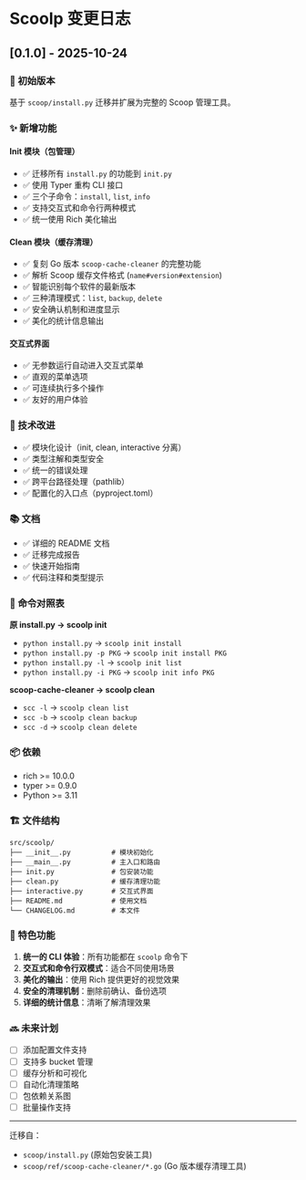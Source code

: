 # Scoolp 变更日志

## [0.1.0] - 2025-10-24

### 🎉 初始版本

基于 `scoop/install.py` 迁移并扩展为完整的 Scoop 管理工具。

### ✨ 新增功能

#### Init 模块（包管理）
- ✅ 迁移所有 `install.py` 的功能到 `init.py`
- ✅ 使用 Typer 重构 CLI 接口
- ✅ 三个子命令：`install`, `list`, `info`
- ✅ 支持交互式和命令行两种模式
- ✅ 统一使用 Rich 美化输出

#### Clean 模块（缓存清理）
- ✅ 复刻 Go 版本 `scoop-cache-cleaner` 的完整功能
- ✅ 解析 Scoop 缓存文件格式 (`name#version#extension`)
- ✅ 智能识别每个软件的最新版本
- ✅ 三种清理模式：`list`, `backup`, `delete`
- ✅ 安全确认机制和进度显示
- ✅ 美化的统计信息输出

#### 交互式界面
- ✅ 无参数运行自动进入交互式菜单
- ✅ 直观的菜单选项
- ✅ 可连续执行多个操作
- ✅ 友好的用户体验

### 🔧 技术改进

- ✅ 模块化设计（init, clean, interactive 分离）
- ✅ 类型注解和类型安全
- ✅ 统一的错误处理
- ✅ 跨平台路径处理（pathlib）
- ✅ 配置化的入口点（pyproject.toml）

### 📚 文档

- ✅ 详细的 README 文档
- ✅ 迁移完成报告
- ✅ 快速开始指南
- ✅ 代码注释和类型提示

### 🎯 命令对照表

**原 install.py → scoolp init**
- `python install.py` → `scoolp init install`
- `python install.py -p PKG` → `scoolp init install PKG`
- `python install.py -l` → `scoolp init list`
- `python install.py -i PKG` → `scoolp init info PKG`

**scoop-cache-cleaner → scoolp clean**
- `scc -l` → `scoolp clean list`
- `scc -b` → `scoolp clean backup`
- `scc -d` → `scoolp clean delete`

### 📦 依赖

- rich >= 10.0.0
- typer >= 0.9.0
- Python >= 3.11

### 🏗️ 文件结构

```
src/scoolp/
├── __init__.py          # 模块初始化
├── __main__.py          # 主入口和路由
├── init.py              # 包安装功能
├── clean.py             # 缓存清理功能
├── interactive.py       # 交互式界面
├── README.md            # 使用文档
└── CHANGELOG.md         # 本文件
```

### 🎨 特色功能

1. **统一的 CLI 体验**：所有功能都在 `scoolp` 命令下
2. **交互式和命令行双模式**：适合不同使用场景
3. **美化的输出**：使用 Rich 提供更好的视觉效果
4. **安全的清理机制**：删除前确认、备份选项
5. **详细的统计信息**：清晰了解清理效果

### 🔜 未来计划

- [ ] 添加配置文件支持
- [ ] 支持多 bucket 管理
- [ ] 缓存分析和可视化
- [ ] 自动化清理策略
- [ ] 包依赖关系图
- [ ] 批量操作支持

---

迁移自：
- `scoop/install.py` (原始包安装工具)
- `scoop/ref/scoop-cache-cleaner/*.go` (Go 版本缓存清理工具)

